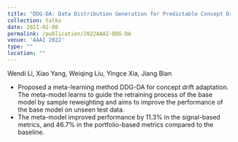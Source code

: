 ```yaml
---
title: "DDG-DA: Data Distribution Generation for Predictable Concept Drift Adaptation"
collection: talks
date: 2021-02-08
permalink: /publication/2022AAAI-DDG-DA
venue: 'AAAI 2022'
type: ""
location: ""
---
```

Wendi Li, Xiao Yang, Weiqing Liu, Yingce Xia, Jiang Bian

* Proposed a meta-learning method DDG-DA for concept drift adaptation. The meta-model learns to guide the retraining process of the base model by sample reweighting and aims to improve the performance of the base model on unseen test data.
* The meta-model improved performance by $11.3\%$ in the signal-based metrics, and $46.7\%$ in the portfolio-based metrics compared to the baseline.


